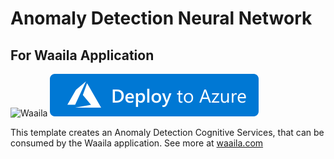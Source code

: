 # Anomaly Detection Neural Network 
## For Waaila Application

![Waaila](https://app.waaila.com/assets/images/login-waaila.svg) [![Deploy to Azure](https://raw.githubusercontent.com/Azure/azure-quickstart-templates/master/1-CONTRIBUTION-GUIDE/images/deploytoazure.svg?sanitize=true)](https://raw.githubusercontent.com/crossmasters/waaila/master/ai.arm.json)

This template creates an Anomaly Detection Cognitive Services, that can be consumed by the Waaila application. See more at [waaila.com](https://waaila.com)
